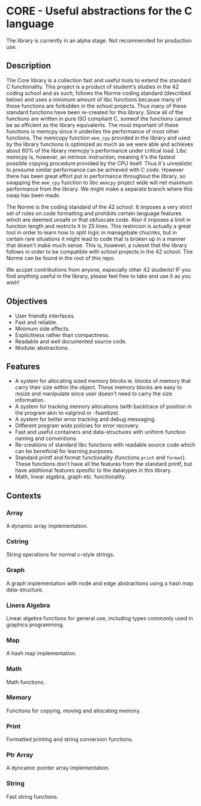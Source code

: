 # CORE - Useful abstractions for the C language

The library is currently in an alpha stage. Not recommended for production use.

## Description

The Core library is a collection fast and useful tools to extend the standard C
functionality. This project is a product of student's  studies in the 42 coding
school and as such, follows the Norme coding standard (described below) and uses
a minimum amount of libc functions because many of these functions are forbidden
in the school projects. Thus many of these standard functions have been
re-created for this library. Since all of the functions are written in pure ISO
compliant C, someof the functions cannot be as efficient as the library
equivalents. The most important of these functions is memcpy since it underlies
the performance of most other functions. The memcopy function `mem_cpy` provided
in the library and used by the library functions is optimized as much as we were
able and achieves about 60% of the library memcpy's performance under critical
load.  Libc memcpy is, however, an intrinsic instruction, meaning it's the
fastest possible copying procedure provided by the CPU itself. Thus it's
unrealistic to presume similar performance can be achieved with C code. However
there has been great effort put in performance throughout the library, so
swapping the `mem_cpy` function to libc `memcpy` project wide will net maximum
performance from the library. We might make a separate branch where this swap
has been made.

The Norme is the coding standard of the 42 school. It imposes a very strict set
of rules on code formatting and prohibits certain language features which are
deemed unsafe or that obfuscate code. Also it imposes a limit in function length
and restricts it to 25 lines. This restricion is actually a great tool in order
to learn how to split logic in managebale chucnks, but in certain rare
situations it might lead to code that is broken up in a manner that doesn't make
much sense. This is, however, a ruleset that the library follows in order to be
compatible with school projects in the 42 school. The Norme can be found in the
root of this repo.

We accpet contributions from anyone, especially other 42 students! IF you find
anything useful in the library, please feel free to take and use it as you
wish!

## Objectives

-	User friendly interfaces.
-	Fast and reliable.
-	Minimum side effects.
-	Explicitness rather than compactness.
-	Readable and well documented source code.
-	Modular abstractions.

## Features

-	A system for allocating sized memory blocks ie. blocks of memory that carry
	their size within the object. These memory blocks are easy to resize and
	manipulate since user doesn't need to carry the size information.
-	A system for tracking memory allocations (with backtrace of position in
	the program akin to valgrind or -fsanitize).
-	A system for better error tracking and debug messaging.
-	Different program wide policies for error recovery.
-	Fast and useful containers and data-structures with uniform function naming
	and conventions.
-	Re-creations of standard libc functions with readable source code which can
	be beneficial for learning purposes.
-	Standard printf and format functionality (functions `print` and `format`).
	These functions don't have all the features from the standard printf, but
	have additional features spesific to the datatypes in this library.
-	Math, linear algebra, graph etc. functionality.

## Contexts

### Array

A dynamic array implementation.

### Cstring

String operations for normal c-style strings.

### Graph

A graph implementation with node and edge abstractions using a hash map
data-structure.

### Linera Algebra

Linear algebra functions for general use, including types commonly used in
graphics programming.

### Map

A hash map implementation.

### Math

Math functions.

### Memory

Functions for copying, moving and allocating memory.

### Print

Formatted printing and string conversion functions.

### Ptr Array

A dyncamic pointer array implementation.

### String

Fast string functions.
